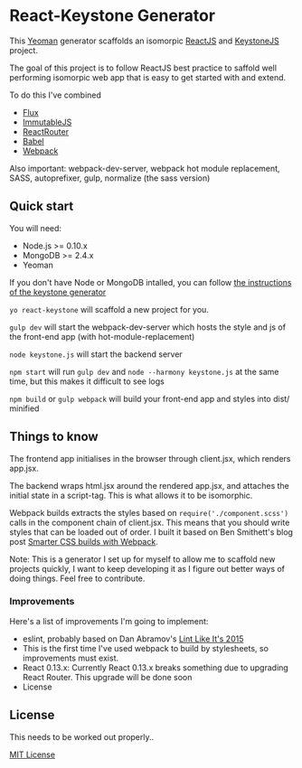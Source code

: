 # React-Keystone Generator

This [Yeoman](http://yeoman.io) generator scaffolds an isomorpic [ReactJS](https://facebook.github.io/react/) and [KeystoneJS](http://keystonejs.com) project. 

The goal of this project is to follow ReactJS best practice to saffold well performing isomorpic web app that is easy to get started with and extend.

To do this I've combined
- [Flux](https://github.com/facebook/flux)
- [ImmutableJS](https://github.com/facebook/immutable-js)
- [ReactRouter](https://github.com/rackt/react-router)
- [Babel](https://babeljs.io/)
- [Webpack](https://github.com/webpack/webpack)

Also important: webpack-dev-server, webpack hot module replacement, SASS, autoprefixer, gulp, normalize (the sass version)


## Quick start

You will need:
- Node.js >= 0.10.x
- MongoDB >= 2.4.x
- Yeoman 

If you don't have Node or MongoDB intalled, you can follow [the instructions of the keystone generator](https://github.com/keystonejs/generator-keystone)

`yo react-keystone` will scaffold a new project for you.

`gulp dev` will start the webpack-dev-server which hosts the style and js of the front-end app (with hot-module-replacement)

`node keystone.js` will start the backend server

`npm start` will run `gulp dev` and `node --harmony keystone.js` at the same time, but this makes it difficult to see logs

`npm build` or `gulp webpack` will build your front-end app and styles into dist/ minified


## Things to know

The frontend app initialises in the browser through client.jsx, which renders app.jsx. 

The backend wraps html.jsx around the rendered app.jsx, and attaches the initial state in a script-tag. This is what allows it to be isomorphic.

Webpack builds extracts the styles based on `require('./component.scss')` calls in the component chain of client.jsx. This means that you should write styles that can be loaded out of order. I built it based on Ben Smithett's blog post [Smarter CSS builds with Webpack](http://bensmithett.com/smarter-css-builds-with-webpack/).

Note: This is a generator I set up for myself to allow me to scaffold new projects quickly, I want to keep developing it as I figure out better ways of doing things. Feel free to contribute.


### Improvements

Here's a list of improvements I'm going to implement:
- eslint, probably based on Dan Abramov's [Lint Like It's 2015](https://medium.com/@dan_abramov/lint-like-it-s-2015-6987d44c5b48)
- This is the first time I've used webpack to build by stylesheets, so improvements must exist. 
- React 0.13.x: Currently React 0.13.x breaks something due to upgrading React Router. This upgrade will be done soon
- License



## License

This needs to be worked out properly..

[MIT License](http://en.wikipedia.org/wiki/MIT_License)
